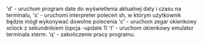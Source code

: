 'd' - uruchom program date do wyświetlenia aktualnej daty i czasu na terminalu,
's' - uruchomi interpreter poleceń sh, w którym użytkownik będzie mógł wykonywać dowolne polecenia
'c' - uruchom zegar okienkowy xclock z sekundnikiem (opcja -update 1)
't' - uruchom okienkowy emulator terminala xterm.
'q' - zakończenie pracy programu.